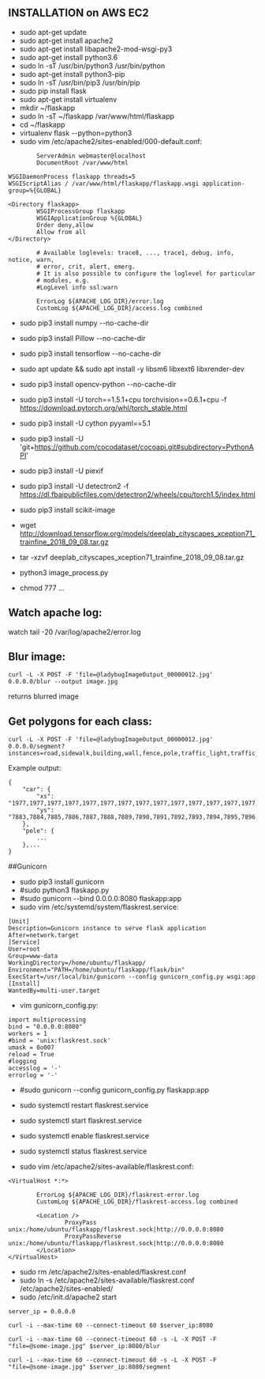 ## INSTALLATION on AWS EC2

* sudo apt-get update
* sudo apt-get install apache2
* sudo apt-get install libapache2-mod-wsgi-py3
* sudo apt-get install python3.6
* sudo ln -sT /usr/bin/python3 /usr/bin/python
* sudo apt-get install python3-pip
* sudo ln -sT /usr/bin/pip3 /usr/bin/pip
* sudo pip install flask
* sudo apt-get install virtualenv
* mkdir ~/flaskapp
* sudo ln -sT ~/flaskapp /var/www/html/flaskapp
* cd ~/flaskapp
* virtualenv flask --python=python3
* sudo vim /etc/apache2/sites-enabled/000-default.conf:
```
        ServerAdmin webmaster@localhost
        DocumentRoot /var/www/html

WSGIDaemonProcess flaskapp threads=5
WSGIScriptAlias / /var/www/html/flaskapp/flaskapp.wsgi application-group=%{GLOBAL}

<Directory flaskapp>
        WSGIProcessGroup flaskapp
        WSGIApplicationGroup %{GLOBAL}
        Order deny,allow
        Allow from all
</Directory>

        # Available loglevels: trace8, ..., trace1, debug, info, notice, warn,
        # error, crit, alert, emerg.
        # It is also possible to configure the loglevel for particular
        # modules, e.g.
        #LogLevel info ssl:warn

        ErrorLog ${APACHE_LOG_DIR}/error.log
        CustomLog ${APACHE_LOG_DIR}/access.log combined
```
* sudo pip3 install numpy --no-cache-dir
* sudo pip3 install Pillow --no-cache-dir
* sudo pip3 install tensorflow --no-cache-dir
* sudo apt update && sudo apt install -y libsm6 libxext6 libxrender-dev
* sudo pip3 install opencv-python --no-cache-dir

* sudo pip3 install -U torch==1.5.1+cpu torchvision==0.6.1+cpu -f https://download.pytorch.org/whl/torch_stable.html
* sudo pip3 install -U cython pyyaml==5.1
* sudo pip3 install -U 'git+https://github.com/cocodataset/cocoapi.git#subdirectory=PythonAPI'
* sudo pip3 install -U piexif
* sudo pip3 install -U detectron2 -f https://dl.fbaipublicfiles.com/detectron2/wheels/cpu/torch1.5/index.html
* sudo pip3 install scikit-image
* wget http://download.tensorflow.org/models/deeplab_cityscapes_xception71_trainfine_2018_09_08.tar.gz
* tar -xzvf deeplab_cityscapes_xception71_trainfine_2018_09_08.tar.gz
* python3 image_process.py
* chmod 777 ...

## Watch apache log:
watch tail -20 /var/log/apache2/error.log

## Blur image:
```
curl -L -X POST -F 'file=@ladybugImageOutput_00000012.jpg' 0.0.0.0/blur --output image.jpg
```
returns blurred image

## Get polygons for each class:
```
curl -L -X POST -F 'file=@ladybugImageOutput_00000012.jpg' 0.0.0.0/segment?instances=road,sidewalk,building,wall,fence,pole,traffic_light,traffic_sign,vegetation,terrain,sky,person,rider,car,truck,bus,train,motorcycle,bicycle,misc
```
Example output:
```
{
    "car": {
        "xs": "1977,1977,1977,1977,1977,1977,1977,1977,1977,1977,1977,1977,1977,1977,1977,1977,1977,1977,1977,1977,1977,1977,1977,1977,1977,1977,1977,1977,1977,1977,1977,1977,1977,1977,1977,1977,1977,1977,1977,1977,1977,1977,1977,1977,1977,1977,1977,1978...
        "ys": "7883,7884,7885,7886,7887,7888,7889,7890,7891,7892,7893,7894,7895,7896,7897,7898,7899,7900,7901,7902,7903,7904,7905,7906,7907,7908,7909,7910,7911,7912,7913,7914,7915,7916,7917,7918,7919,7920,7921,7922,7923,7924,7925,7926,7927,7928,7929,7883...
    },
    "pole": {
        ...
    },...
}
```



##Gunicorn

* sudo pip3 install gunicorn
* #sudo python3 flaskapp.py
* #sudo gunicorn --bind 0.0.0.0:8080 flaskapp:app
* sudo vim /etc/systemd/system/flaskrest.service:
```
[Unit]
Description=Gunicorn instance to serve flask application
After=network.target
[Service]
User=root
Group=www-data
WorkingDirectory=/home/ubuntu/flaskapp/
Environment="PATH=/home/ubuntu/flaskapp/flask/bin"
ExecStart=/usr/local/bin/gunicorn --config gunicorn_config.py wsgi:app
[Install]
WantedBy=multi-user.target
```

* vim gunicorn_config.py:
```
import multiprocessing
bind = "0.0.0.0:8080"
workers = 1
#bind = 'unix:flaskrest.sock'
umask = 0o007
reload = True
#logging
accesslog = '-'
errorlog = '-'
```

* #sudo gunicorn --config gunicorn_config.py flaskapp:app

* sudo systemctl restart flaskrest.service
* sudo systemctl start flaskrest.service
* sudo systemctl enable flaskrest.service
* sudo systemctl status flaskrest.service

* sudo vim /etc/apache2/sites-available/flaskrest.conf:
```
<VirtualHost *:*>

        ErrorLog ${APACHE_LOG_DIR}/flaskrest-error.log
        CustomLog ${APACHE_LOG_DIR}/flaskrest-access.log combined

        <Location />
                ProxyPass unix:/home/ubuntu/flaskapp/flaskrest.sock|http://0.0.0.0:8080
                ProxyPassReverse unix:/home/ubuntu/flaskapp/flaskrest.sock|http://0.0.0.0:8080
        </Location>
</VirtualHost>
```

* sudo rm /etc/apache2/sites-enabled/flaskrest.conf
* sudo ln -s /etc/apache2/sites-available/flaskrest.conf /etc/apache2/sites-enabled/
* sudo /etc/init.d/apache2 start

```
server_ip = 0.0.0.0
```

```
curl -i --max-time 60 --connect-timeout 60 $server_ip:8080
```

```
curl -i --max-time 60 --connect-timeout 60 -s -L -X POST -F "file=@some-image.jpg" $server_ip:8080/blur
```

```
curl -i --max-time 60 --connect-timeout 60 -s -L -X POST -F "file=@some-image.jpg" $server_ip:8080/segment
```

